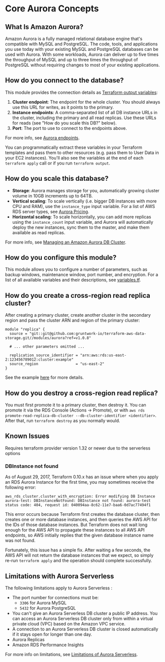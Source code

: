 # Core Aurora Concepts

## What Is Amazon Aurora?

Amazon Aurora is a fully managed relational database engine that's compatible with MySQL and PostgreSQL. The code, tools,
and applications you use today with your existing MySQL and PostgreSQL databases can be used with Aurora. With some
workloads, Aurora can deliver up to five times the throughput of MySQL and up to three times the throughput of PostgreSQL
without requiring changes to most of your existing applications.

## How do you connect to the database?

This module provides the connection details as [Terraform output
variables](https://www.terraform.io/intro/getting-started/outputs.html):

1. **Cluster endpoint**: The endpoint for the whole cluster. You should always use this URL for writes, as it points to
   the primary.
1. **Instance endpoints**: A comma-separated list of all DB instance URLs in the cluster, including the primary and all
   read replicas. Use these URLs for reads (see "How do you scale this DB?" below).
1. **Port**: The port to use to connect to the endpoints above.

For more info, see [Aurora
endpoints](https://docs.aws.amazon.com/AmazonRDS/latest/UserGuide/CHAP_Aurora.html#Aurora.Overview.Endpoints).

You can programmatically extract these variables in your Terraform templates and pass them to other resources (e.g.
pass them to User Data in your EC2 instances). You'll also see the variables at the end of each `terraform apply` call
or if you run `terraform output`.

## How do you scale this database?

- **Storage**: Aurora manages storage for you, automatically growing cluster volume in 10GB increments up to 64TB.
- **Vertical scaling**: To scale vertically (i.e. bigger DB instances with more CPU and RAM), use the `instance_type`
  input variable. For a list of AWS RDS server types, see [Aurora Pricing](http://aws.amazon.com/rds/aurora/pricing/).
- **Horizontal scaling**: To scale horizontally, you can add more replicas using the `instance_count` input variable,
  and Aurora will automatically deploy the new instances, sync them to the master, and make them available as read
  replicas.

For more info, see [Managing an Amazon Aurora DB
Cluster](http://docs.aws.amazon.com/AmazonRDS/latest/UserGuide/Aurora.Managing.html).

## How do you configure this module?

This module allows you to configure a number of parameters, such as backup windows, maintenance window, port number,
and encryption. For a list of all available variables and their descriptions, see [variables.tf](./variables.tf).

## How do you create a cross-region read replica cluster?

After creating a primary cluster, create another cluster in the secondary region and pass the cluster ARN and region of
the primary cluster:
 
```hcl-terraform
module "replica" {
  source = "git::git@github.com:gruntwork-io/terraform-aws-data-storage.git//modules/aurora?ref=v1.0.8"
  
  # ... other parameters omitted ...
  
  replication_source_identifier = "arn:aws:rds:us-east-2:123456789012:cluster:example"
  source_region                 = "us-east-2"
}
```

See the example [here](../../examples/aurora-with-cross-region-replica) for more details.

## How do you destroy a cross-region read replica?

You must first promote it to a primary cluster, then destroy it.
You can promote it via the RDS Console (Actions → Promote), or with `aws rds promote-read-replica-db-cluster --db-cluster-identifier <identifier>`. 
After that, run `terraform destroy` as you normally would.

## Known Issues

Requires terraform provider version 1.32 or newer due to the serverless options

### DBInstance not found

As of August 29, 2017, Terraform 0.10.x has an issue where when you apply an RDS Aurora Instance for the first time, you may sometimes receive the following error:

```
aws_rds_cluster.cluster_with_encryption: Error modifying DB Instance aurora-test: DBInstanceNotFound: DBInstance not found: aurora-test
status code: 404, request id: 040094aa-8c62-11e7-baa6-0d7ac77494f1
```

This error occurs because Terraform first creates the database cluster, then creates one or more database instances, and then queries the AWS API for the IDs of those database instances. But Terraform does not wait long enough for the AWS API to propagate these instances to all AWS API endpoints, so AWS initially replies that the given database instance name was not found.

Fortunately, this issue has a simple fix. After waiting a few seconds, the AWS API will not return the database instances that we expect, so simply re-run `terraform apply` and the operation should complete successfully.

## Limitations with Aurora Serverless

The following limitations apply to Aurora Serverless :

- The port number for connections must be:
  - `3306` for Aurora MySQL
  - `5432` for Aurora PostgreSQL
- You can't give an Aurora Serverless DB cluster a public IP address. You can access an Aurora Serverless DB cluster only from within a virtual private cloud (VPC) based on the Amazon VPC service.
- A connection to an Aurora Serverless DB cluster is closed automatically if it stays open for longer than one day.
- Aurora Replicas
- Amazon RDS Performance Insights

For more info on limitations, see [Limitations of Aurora Serverless](https://docs.aws.amazon.com/AmazonRDS/latest/AuroraUserGuide/aurora-serverless.html#aurora-serverless.limitations).
